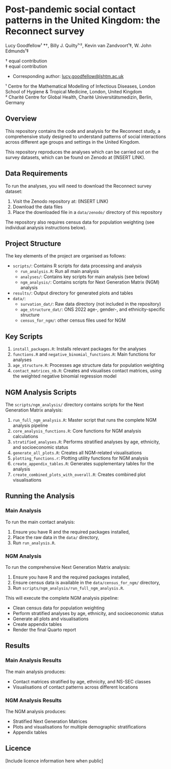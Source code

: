 # Post-pandemic social contact patterns in the United Kingdom: the Reconnect survey

Lucy Goodfellow¹ *†, Billy J. Quilty¹'², Kevin van Zandvoort¹‡, W. John Edmunds¹‡

† equal contribution  
‡ equal contribution  
* Corresponding author: lucy.goodfellow@lshtm.ac.uk

¹ Centre for the Mathematical Modelling of Infectious Diseases, London School of Hygiene & Tropical Medicine, London, United Kingdom  
² Charité Centre for Global Health, Charité Universitätsmedizin, Berlin, Germany

## Overview

This repository contains the code and analysis for the Reconnect study, a comprehensive study designed to understand patterns of social interactions across different age groups and settings in the United Kingdom.

This repository reproduces the analyses which can be carried out on the survey datasets, which can be found on Zenodo at (INSERT LINK).

## Data Requirements

To run the analyses, you will need to download the Reconnect survey dataset:

1. Visit the Zenodo repository at: (INSERT LINK)
2. Download the data files
3. Place the downloaded file in a `data/zenodo/` directory of this repository

The repository also requires census data for population weighting (see individual analysis instructions below).

## Project Structure

The key elements of the project are organised as follows:

- `scripts/`: Contains R scripts for data processing and analysis
    - `run_analysis.R`: Run all main analysis 
    - `analyses/`: Contains key scripts for main analysis (see below)
    - `ngm_analysis/`: Contains scripts for Next Generation Matrix (NGM) analysis
- `results/`: Output directory for generated plots and tables
- `data/`: 
    - `survation_dat/`: Raw data directory (not included in the repository)
    - `age_structure_dat/`: ONS 2022 age-, gender-, and ethnicity-specific structure
    - `census_for_ngm/`: other census files used for NGM

## Key Scripts

1. `install_packages.R`: Installs relevant packages for the analyses
2. `functions.R` and `negative_binomial_functions.R`: Main functions for analyses
4. `age_structure.R`: Processes age structure data for population weighting
10. `contact_matrices_nb.R`: Creates and visualises contact matrices, using the weighted negative binomial regression model

## NGM Analysis Scripts

The `scripts/ngm_analysis/` directory contains scripts for the Next Generation Matrix analysis:

1. `run_full_ngm_analysis.R`: Master script that runs the complete NGM analysis pipeline
2. `core_analysis_functions.R`: Core functions for NGM analysis calculations
3. `stratified_analyses.R`: Performs stratified analyses by age, ethnicity, and socioeconomic status
4. `generate_all_plots.R`: Creates all NGM-related visualisations
5. `plotting_functions.r`: Plotting utility functions for NGM analysis
6. `create_appendix_tables.R`: Generates supplementary tables for the analysis
7. `create_combined_plots_with_overall.R`: Creates combined plot visualisations

## Running the Analysis

### Main Analysis

To run the main contact analysis:

1. Ensure you have R and the required packages installed,
2. Place the raw data in the `data/` directory,
3. Run `run_analysis.R`.

### NGM Analysis

To run the comprehensive Next Generation Matrix analysis:

1. Ensure you have R and the required packages installed,
2. Ensure census data is available in the `data/census_for_ngm/` directory,
3. Run `scripts/ngm_analysis/run_full_ngm_analysis.R`.

This will execute the complete NGM analysis pipeline:
- Clean census data for population weighting
- Perform stratified analyses by age, ethnicity, and socioeconomic status
- Generate all plots and visualisations
- Create appendix tables
- Render the final Quarto report

## Results

### Main Analysis Results

The main analysis produces:

- Contact matrices stratified by age, ethnicity, and NS-SEC classes
- Visualisations of contact patterns across different locations

### NGM Analysis Results

The NGM analysis produces:

- Stratified Next Generation Matrices
- Plots and visualisations for multiple demographic stratifications
- Appendix tables

## Licence

[Include licence information here when public]

